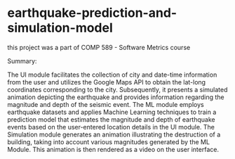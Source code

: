 # earthquake-prediction-and-simulation-model
this project was a part of COMP 589 - Software Metrics course

Summary: 

The UI module facilitates the collection of city and date-time information from the user and utilizes the Google Maps API to obtain the lat-long coordinates corresponding to the city. Subsequently, it presents a simulated animation depicting the earthquake and provides information regarding the magnitude and depth of the seismic event.
The ML module employs earthquake datasets and applies Machine Learning techniques to train a prediction model that estimates the magnitude and depth of earthquake events based on the user-entered location details in the UI module.
The Simulation module generates an animation illustrating the destruction of a building, taking into account various magnitudes generated by the ML Module. This animation is then rendered as a video on the user interface.
